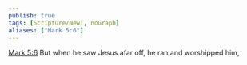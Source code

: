 ```yaml
---
publish: true
tags: [Scripture/NewT, noGraph]
aliases: ["Mark 5:6"]
---
```

[Mark 5:6](https://churchofjesuschrist.org/study/scriptures/nt/mark/5?lang=eng&id=p6#p6) But when he saw Jesus afar off, he ran and worshipped him,
